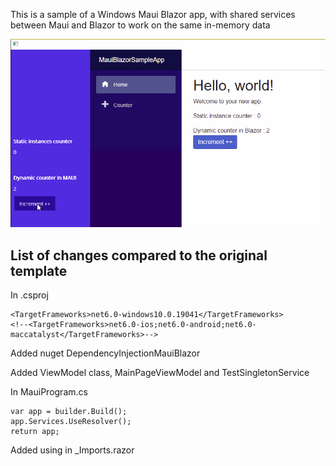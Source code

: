 ﻿This is a sample of a Windows Maui Blazor app, with shared services between Maui and Blazor to work on the same in-memory data


![MAUI Blazor sample](../maui-blazor-sample.gif "MAUI Blazor sharing context sample")


## List of changes compared to the original template

In .csproj
```
<TargetFrameworks>net6.0-windows10.0.19041</TargetFrameworks>
<!--<TargetFrameworks>net6.0-ios;net6.0-android;net6.0-maccatalyst</TargetFrameworks>-->
```

Added nuget DependencyInjectionMauiBlazor

Added ViewModel class, MainPageViewModel and TestSingletonService

In MauiProgram.cs
```
var app = builder.Build();
app.Services.UseResolver();
return app;
```

Added using in _Imports.razor